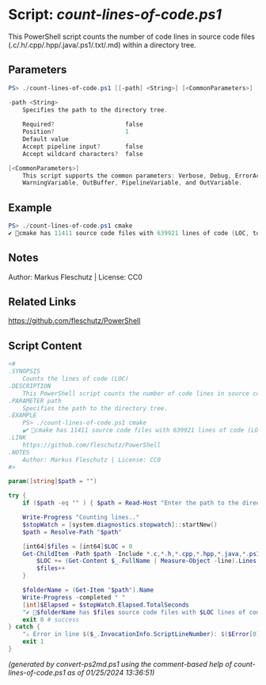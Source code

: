 Script: *count-lines-of-code.ps1*
========================

This PowerShell script counts the number of code lines in source code files (.c/.h/.cpp/.hpp/.java/.ps1/.txt/.md) within a directory tree.

Parameters
----------
```powershell
PS> ./count-lines-of-code.ps1 [[-path] <String>] [<CommonParameters>]

-path <String>
    Specifies the path to the directory tree.
    
    Required?                    false
    Position?                    1
    Default value                
    Accept pipeline input?       false
    Accept wildcard characters?  false

[<CommonParameters>]
    This script supports the common parameters: Verbose, Debug, ErrorAction, ErrorVariable, WarningAction, 
    WarningVariable, OutBuffer, PipelineVariable, and OutVariable.
```

Example
-------
```powershell
PS> ./count-lines-of-code.ps1 cmake
✔️ 📂cmake has 11411 source code files with 639921 lines of code (LOC, took 34 sec)

```

Notes
-----
Author: Markus Fleschutz | License: CC0

Related Links
-------------
https://github.com/fleschutz/PowerShell

Script Content
--------------
```powershell
<#
.SYNOPSIS
	Counts the lines of code (LOC)
.DESCRIPTION
	This PowerShell script counts the number of code lines in source code files (.c/.h/.cpp/.hpp/.java/.ps1/.txt/.md) within a directory tree.
.PARAMETER path
	Specifies the path to the directory tree.
.EXAMPLE
	PS> ./count-lines-of-code.ps1 cmake
	✔️ 📂cmake has 11411 source code files with 639921 lines of code (LOC, took 34 sec)
.LINK
	https://github.com/fleschutz/PowerShell
.NOTES
	Author: Markus Fleschutz | License: CC0
#>

param([string]$path = "")

try {
	if ($path -eq "" ) { $path = Read-Host "Enter the path to the directory tree" }

	Write-Progress "Counting lines.."
	$stopWatch = [system.diagnostics.stopwatch]::startNew()
	$path = Resolve-Path "$path"

	[int64]$files = [int64]$LOC = 0
	Get-ChildItem -Path $path -Include *.c,*.h,*.cpp,*.hpp,*.java,*.ps1,*.txt,*.md -Recurse | ForEach-Object {
		$LOC += (Get-Content $_.FullName | Measure-Object -line).Lines
		$files++
	}

	$folderName = (Get-Item "$path").Name
	Write-Progress -completed " "
	[int]$Elapsed = $stopWatch.Elapsed.TotalSeconds
	"✔️ 📂$folderName has $files source code files with $LOC lines of code (LOC, took $Elapsed sec)" 
	exit 0 # success
} catch {
	"⚠️ Error in line $($_.InvocationInfo.ScriptLineNumber): $($Error[0])"
	exit 1
}
```

*(generated by convert-ps2md.ps1 using the comment-based help of count-lines-of-code.ps1 as of 01/25/2024 13:36:51)*
